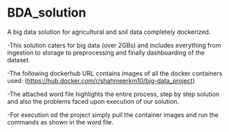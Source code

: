 # BDA_solution
A big data solution for agricultural and soil data completely dockerized.

-This solution caters for big data (over 2GBs) and includes everything from ingestion to storage to preprocessing and finally dashboarding of the dataset.

-The following dockerhub URL contains images of all the docker containers used:
(https://hub.docker.com/r/shahmeerkm10/big-data_project)

-The attached word file highlights the entire process, step by step solution and also the problems faced upon execution of our solution.

-For execution od the project simply pull the container images and run the commands as shown in the word file.
